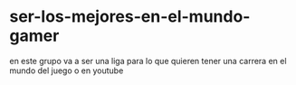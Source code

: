 # ser-los-mejores-en-el-mundo-gamer
en este grupo va a ser una liga para lo que quieren tener una carrera en el mundo del juego o en youtube
